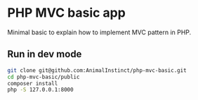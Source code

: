 # PHP MVC basic app

Minimal basic to explain how to implement MVC pattern in PHP.

## Run in dev mode

```bash
git clone git@github.com:AnimalInstinct/php-mvc-basic.git
cd php-mvc-basic/public
composer install
php -S 127.0.0.1:8000
```